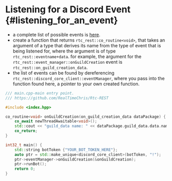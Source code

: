 Listening for a Discord Event {#listening_for_an_event}
============
- a complete list of possible events is [here](https://discord.com/developers/docs/topics/gateway#commands-and-events-gateway-events).
- create a function that returns `rtc_rest::co_routine<void>`, that takes an argument of a type that derives its name from the type of event that is being listened for, where the argument is of type `rtc_rest::eventname+data`. for example, the argument for the `rtc_rest::event_manager::onGuildCreation` event is `rtc_rest::on_guild_creation_data`.
- the list of events can be found by dereferencing `rtc_rest::discord_core_client::eventManager`, where you pass into the function found here, a pointer to your own created function.

```cpp
/// main.cpp-main entry point.
/// https://github.com/RealTimeChris/Rtc-REST

#include <index.hpp>

co_routine<void> onGuildCreation(on_guild_creation_data dataPackage) {
	co_await newThreadAwaitable<void>();
	std::cout << "guild_data name: " << dataPackage.guild_data.data.name << std::endl;
	co_return;
}

int32_t main() {
	std::string botToken {"YOUR_BOT_TOKEN_HERE"};
	auto ptr = std::make_unique<discord_core_client>(botToken, "!");
	ptr->eventManager->onGuildCreation(&onGuildCreation);
	ptr->runBot();
	return 0;
}
```

